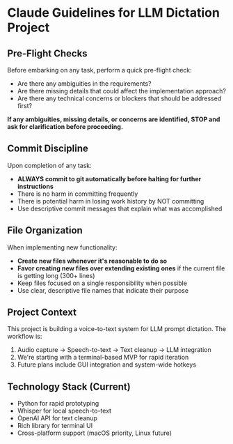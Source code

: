 # Claude Guidelines for LLM Dictation Project

## Pre-Flight Checks

Before embarking on any task, perform a quick pre-flight check:
- Are there any ambiguities in the requirements?
- Are there missing details that could affect the implementation approach?
- Are there any technical concerns or blockers that should be addressed first?

**If any ambiguities, missing details, or concerns are identified, STOP and ask for clarification before proceeding.**

## Commit Discipline

Upon completion of any task:
- **ALWAYS commit to git automatically before halting for further instructions**
- There is no harm in committing frequently
- There is potential harm in losing work history by NOT committing
- Use descriptive commit messages that explain what was accomplished

## File Organization

When implementing new functionality:
- **Create new files whenever it's reasonable to do so**
- **Favor creating new files over extending existing ones** if the current file is getting long (300+ lines)
- Keep files focused on a single responsibility when possible
- Use clear, descriptive file names that indicate their purpose

## Project Context

This project is building a voice-to-text system for LLM prompt dictation. The workflow is:
1. Audio capture → Speech-to-text → Text cleanup → LLM integration
2. We're starting with a terminal-based MVP for rapid iteration
3. Future plans include GUI integration and system-wide hotkeys

## Technology Stack (Current)
- Python for rapid prototyping
- Whisper for local speech-to-text
- OpenAI API for text cleanup
- Rich library for terminal UI
- Cross-platform support (macOS priority, Linux future)